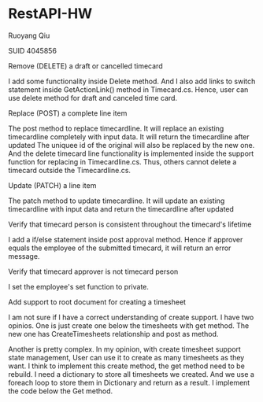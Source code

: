 # RestAPI-HW
Ruoyang Qiu

SUID 4045856



Remove (DELETE) a draft or cancelled timecard
  
  I add some functionality inside Delete method. And I also add links to switch statement inside GetActionLink() method in Timecard.cs.
  Hence, user can use delete method for draft and canceled time card.

Replace (POST) a complete line item

  The post method to replace timecardline.
  It will replace an existing timecardline completely with input data. It will return the timecardline after updated
  The uniquee id of the original will also be replaced by the new one. 
  And the delete timecard line functionality is implemented inside the support function for replacing in Timecardline.cs. Thus, others
  cannot delete a timecard outside the Timecardline.cs.

Update (PATCH) a line item

  The patch method to update timecardline.
  It will update an existing timecardline with input data and return the timecardline after updated 

Verify that timecard person is consistent throughout the timecard's lifetime

  I add a if/else statement inside post approval method. Hence if approver equals the employee of the submitted timecard, it will return
  an error message.

Verify that timecard approver is not timecard person

  I set the employee's set function to private.
  
Add support to root document for creating a timesheet

   I am not sure if I have a correct understanding of create support.
   I have two opinios. One is just create one below the timesheets with get method. The new one has CreateTimesheets relationship 
   and post as method. 

   Another is pretty complex.
   In my opinion, with create timesheet support state management, User can use it to create as many timesheets as they want.
   I think to implement this create method, the get method need to be rebuild. I need a dictionary to store all timesheets we created.
   And we use a foreach loop to store them in Dictionary and return as a result.
   I implement the code below the Get method.
